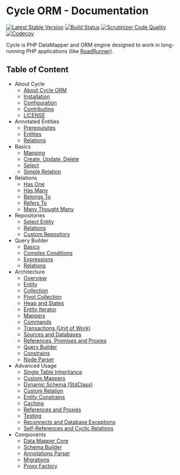 # Cycle ORM - Documentation
[![Latest Stable Version](https://poser.pugx.org/cycle/orm/version)](https://packagist.org/packages/cycle/orm)
[![Build Status](https://travis-ci.org/cycle/orm.svg?branch=master)](https://travis-ci.org/cycle/orm)
[![Scrutinizer Code Quality](https://scrutinizer-ci.com/g/cycle/orm/badges/quality-score.png?b=master)](https://scrutinizer-ci.com/g/cycle/orm/?branch=master)
[![Codecov](https://codecov.io/gh/cycle/orm/graph/badge.svg)](https://codecov.io/gh/cycle/orm)

Cycle is PHP DataMapper and ORM engine designed to work in long-running PHP applications (like [RoadRunner](https://github.com/spiral/roadrunner)).

Table of Content
----------------
* About Cycle
  * [About Cycle ORM](intro/about.md)
  * [Installation](into/installation.md)
  * [Configuration](info/configuration.md)
  * [Contributing](into/contributing.md)
  * [LICENSE](license.md)
* Annotated Entities
  * [Prerequisites](annotated/prerequisites.md)
  * [Entities](annotated/entity.md)
  * [Relations](annotated/relations.md)
* Basics
  * [Mapping](basic/mapping.md)
  * [Create, Update, Delete](basic/crud.md)
  * [Select](basic/select.md)
  * [Simple Relation](basic/relation.md)
* Relations
  * [Has One](relation/has-one.md)
  * [Has Many](relation/has-many.md)
  * [Belongs To](relation/belongs-to.md)
  * [Refers To](relation/refers-to.md)
  * [Many Thought Many](relation/many-though-many.md)
* Repositories
  * [Select Entity](repository/select.md)
  * [Relations](repository/relations.md)
  * [Custom Repository](repository/custom.md)
* Query Builder
  * [Basics](query-builder/basic.md)
  * [Complex Conditions](query-builder/complex.md)
  * [Expressions](query-builder/expressions.md)
  * [Relations](query-builder/relations.md)
* Architecture
  * [Overview](architecture/overview.md)
  * [Entity](architecture/entity.md)
  * [Collection](architecture/collection.md)
  * [Pivot Collection](architecture/pivot-collection.md)
  * [Heap and States](architecture/heap.md)
  * [Entity Iterator](architecture/iterator.md)
  * [Mappers](architecture/mapper.md)
  * [Commands](architecture/command.md)
  * [Transactions (Unit of Work)](architecture/transaction.md)
  * [Sources and Databases](architecture/source.md)
  * [References, Promises and Proxies](architecture/promise.md)
  * [Query Builder](architecture/query-builder.md)
  * [Constrains](architecture/constrain.md)
  * [Node Parser](architecture/node-parser.md)
* Advanced Usage
  * [Single Table Inheritance](how-to/single-table-inheritance.md)
  * [Custom Mappers](how-to/custom-mapper.md)
  * [Dynamic Schema (StdClass)](how-to/dynamic-schema.md)
  * [Custom Relation](how-to/custom-reation.md)
  * [Entity Constrains](how-to/constrain.md)
  * [Caching](how-to/caching.md)
  * [References and Proxies](how-to/references.md)
  * [Testing](how-to/testing.md)
  * [Reconnects and Database Exceptions](how-to/exception.md)
  * [Self-References and Cyclic Relations](how-to/cyclic.md)
* Components
  * [Data Mapper Core](component/core.md)
  * [Schema Builder](component/schema-builder.md)
  * [Annotations Parser](component/annotated.md)
  * [Migrations](component/migrations.md)
  * [Proxy Factory](component/proxy-factory.md)
